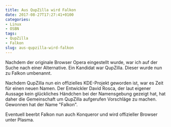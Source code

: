 ```yaml
---
title: Aus QupZilla wird Falkon
date: 2017-08-27T17:27:41+0100
categories:
- Linux
- OSBN
tags:
- QupZilla
- Falkon
slug: aus-qupzilla-wird-falkon
---
```

Nachdem der originale Browser Opera eingestellt wurde, war ich auf der Suche nach einer Alternative. Ein Kandidat war QupZilla. Dieser wurde nun zu Falkon umbenannt.

Nachdem QupZilla nun ein offizielles KDE-Projekt geworden ist, war es Zeit für einen neuen Namen. Der Entwickler David Rosca, der laut eigener Aussage kein glückliches Händchen bei der Namensgebung gezeigt hat, hat daher die Gemeinschaft um QupZilla aufgerufen Vorschläge zu machen. Gewonnen hat der Name "Falkon".

Eventuell beerbt Falkon nun auch Konqueror und wird offizieller Browser unter Plasma.
